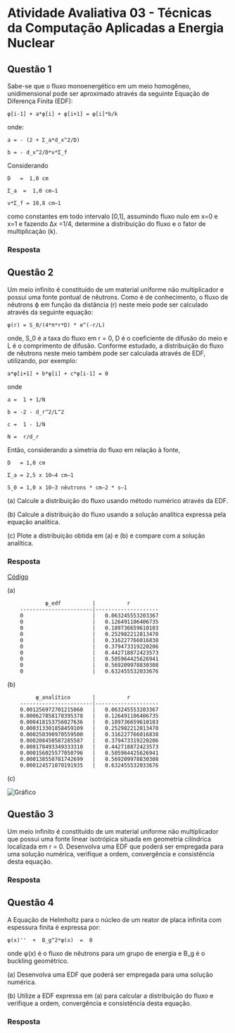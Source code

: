 # Atividade Avaliativa 03 - Técnicas da Computação Aplicadas a Energia Nuclear

## Questão 1

Sabe-se que o fluxo monoenergético em um meio homogêneo, unidimensional pode ser aproximado através da seguinte Equação de Diferença Finita (EDF):
```
φ[i-1] + a*φ[i] + φ[i+1] = φ[i]*b/k
```
onde:
```
a = - (2 + Σ_a*d_x^2/D)

b = - d_x^2/D*ν*Σ_f
```
Considerando
```
D   =  1,0 cm

Σ_a  =  1,0 cm–1

ν*Σ_f = 10,8 cm–1
```
como constantes em todo intervalo [0,1], assumindo fluxo nulo em x=0 e x=1 e fazendo ∆x =1/4, determine a distribuição do fluxo e o fator de multiplicação (k).

### Resposta

## Questão 2

Um meio infinito é constituído de um material uniforme não multiplicador e possui uma fonte pontual de nêutrons. Como é de conhecimento, o fluxo de nêutrons ϕ em função da distância (r) neste meio pode ser calculado através da seguinte equação:
```
φ(r) = S_0/(4*π*r*D) * e^(-r/L)
```
onde, S_0 é a taxa do fluxo em r = 0, D é o coeficiente de difusão do meio e L é o comprimento de difusão. Conforme estudado, a distribuição do fluxo de nêutrons neste meio também pode ser calculada através de EDF, utilizando, por exemplo:
```
a*φ[i+1] + b*φ[i] + c*φ[i-1] = 0
```
onde
```
a =  1 + 1/N

b = -2 - d_r^2/L^2

c =  1 - 1/N

N =  r/d_r
```

Então, considerando a simetria do fluxo em relação à fonte, 
```
D   = 1,0 cm 

Σ_a = 2,5 x 10–4 cm–1

S_0 = 1,0 x 10–3 nêutrons * cm–2 * s–1
```
(a) Calcule a distribuição do fluxo usando método numérico através da EDF.

(b) Calcule a distribuição do fluxo usando a solução analítica expressa pela equação analítica.

(c) Plote a distribuição obtida em (a) e (b) e compare com a solução analítica.


### Resposta

[Código](https://github.com/campagnani/Tecnicas_Computacao_Nuclear/blob/main/atvd3-2.m)

(a)
```
            φ_edf          |          r         
    -----------------------|--------------------     
    0                      |   0.063245553203367
    0                      |   0.126491106406735
    0                      |   0.189736659610103
    0                      |   0.252982212813470
    0                      |   0.316227766016838
    0                      |   0.379473319220206
    0                      |   0.442718872423573
    0                      |   0.505964425626941
    0                      |   0.569209978830308
    0                      |   0.632455532033676
```
(b)
```
         φ_analítico       |          r         
    -----------------------|--------------------     
    0.001256972701215060   |   0.063245553203367
    0.000627858178395378   |   0.126491106406735
    0.000418153756027636   |   0.189736659610103
    0.000313301858459109   |   0.252982212813470
    0.000250390970559500   |   0.316227766016838
    0.000208450587285587   |   0.379473319220206
    0.000178493349333310   |   0.442718872423573
    0.000156025577050796   |   0.505964425626941
    0.000138550781742699   |   0.569209978830308
    0.000124571070191935   |   0.632455532033676
```
(c)

![Gráfico](https://raw.githubusercontent.com/campagnani/Tecnicas_Computacao_Nuclear/main/imagens/atvd3-2.png)

## Questão 3

Um meio infinito é constituído de um material uniforme não multiplicador que possui uma fonte linear isotrópica situada em geometria cilíndrica localizada em r = 0. Desenvolva uma EDF que poderá ser empregada para uma solução numérica, verifique a ordem, convergência e consistência desta equação.

### Resposta

## Questão 4

A Equação de Helmholtz para o núcleo de um reator de placa infinita com espessura finita é expressa por:
```
φ(x)''  +  B_g^2*φ(x)  =  0
```
onde φ(x) é o fluxo de nêutrons para um grupo de energia e B_g é o buckling geométrico.

(a) Desenvolva uma EDF que poderá ser empregada para uma solução numérica.

(b) Utilize a EDF expressa em (a) para calcular a distribuição do fluxo e verifique a ordem, convergência e consistência desta equação.

### Resposta
